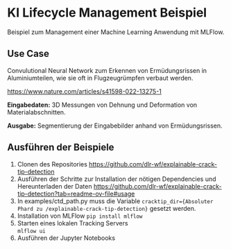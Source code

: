 # KI Lifecycle Management Beispiel

Beispiel zum Management einer Machine Learning Anwendung mit MLFlow.

## Use Case
Convulutional Neural Network zum Erkennen von Ermüdungsrissen in Aluminiumteilen, wie sie oft in Flugzeugrümpfen verbaut werden. 

https://www.nature.com/articles/s41598-022-13275-1

**Eingabedaten:** 3D Messungen von Dehnung und Deformation von Materialabschnitten.

**Ausgabe:** Segmentierung der Eingabebilder anhand von Ermüdungsrissen.

## Ausführen der Beispiele

1. Clonen des Repositories https://github.com/dlr-wf/explainable-crack-tip-detection
2. Ausführen der Schritte zur Installation der nötigen Dependencies und Hereunterladen der Daten https://github.com/dlr-wf/explainable-crack-tip-detection?tab=readme-ov-file#usage
3. In examples/ctd_path.py muss die Variable ```cracktip_dir={Absoluter Phard zu /explainable-crack-tip-detection}``` gesetzt werden.
4. Installation von MLFlow
```pip install mlflow```
5. Starten eines lokalen Tracking Servers  
```mlflow ui```
6. Ausführen der Jupyter Notebooks

